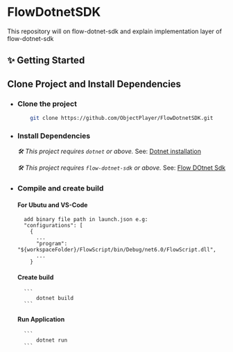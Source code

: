 # FlowDotnetSDK

This repository will on flow-dotnet-sdk and explain implementation layer of flow-dotnet-sdk

## ✨ Getting Started

## Clone Project and Install Dependencies

- ### Clone the project

  ```sh
      git clone https://github.com/ObjectPlayer/FlowDotnetSDK.git
  ```

- ### Install Dependencies

  _🛠 This project requires `dotnet` or above._ See: [Dotnet installation](https://learn.microsoft.com/en-us/dotnet/core/install)

  _🛠 This project requires `flow-dotnet-sdk` or above._ See: [Flow DOtnet Sdk](https://github.com/tyronbrand/flow.net)

- ### Compile and create build

  #### For Ubutu and VS-Code

        add binary file path in launch.json e.g:
        "configurations": [
          {
            ...
            "program": "${workspaceFolder}/FlowScript/bin/Debug/net6.0/FlowScript.dll",
            ...
          }

  #### Create build

        ```
            dotnet build
        ```

  #### Run Application

        ```
            dotnet run
        ```
